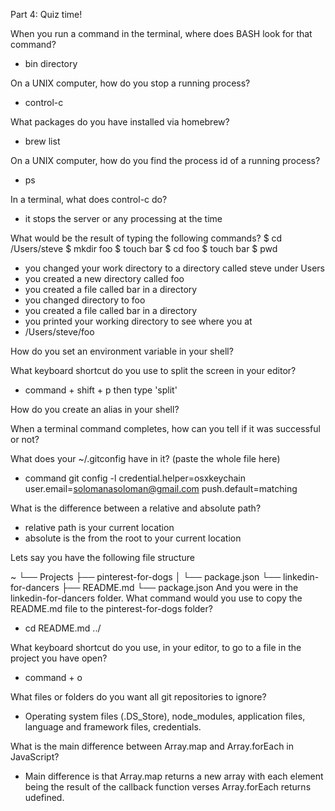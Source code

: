 Part 4: Quiz time!

When you run a command in the terminal, where does BASH look for that command?
- bin directory

On a UNIX computer, how do you stop a running process?
- control-c

What packages do you have installed via homebrew?
- brew list

On a UNIX computer, how do you find the process id of a running process?
- ps

In a terminal, what does control-c do?
- it stops the server or any processing at the time

What would be the result of typing the following commands?
$ cd /Users/steve
$ mkdir foo
$ touch bar
$ cd foo
$ touch bar
$ pwd
- you changed your work directory to a directory called steve under Users
- you created a new directory called foo
- you created a file called bar in a directory
- you changed directory to foo
- you created a file called bar in a directory
- you printed your working directory to see where you at
- /Users/steve/foo


How do you set an environment variable in your shell?

What keyboard shortcut do you use to split the screen in your editor?
- command + shift + p then type 'split'

How do you create an alias in your shell?

When a terminal command completes, how can you tell if it was successful or not?

What does your ~/.gitconfig have in it? (paste the whole file here)
- command git config -l
credential.helper=osxkeychain
user.email=solomanasoloman@gmail.com
push.default=matching

What is the difference between a relative and absolute path?
- relative path is your current location
- absolute is the from the root to your current location

Lets say you have the following file structure

~
└── Projects
    ├── pinterest-for-dogs
    │   └── package.json
    └── linkedin-for-dancers
        ├── README.md
        └── package.json
And you were in the linkedin-for-dancers folder. What command would you use to copy the README.md file to the pinterest-for-dogs folder?
- cd README.md ../

What keyboard shortcut do you use, in your editor, to go to a file in the project you have open?
- command + o

What files or folders do you want all git repositories to ignore?
- Operating system files (.DS_Store), node_modules, application files, language and framework files, credentials.

What is the main difference between Array.map and Array.forEach in JavaScript?
- Main difference is that Array.map returns a new array with each element being the result of the callback function verses Array.forEach returns udefined. 
